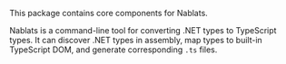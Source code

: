 ﻿This package contains core components for Nablats.

Nablats is a command-line tool for converting .NET types to TypeScript types. It can discover .NET types in assembly, map types to built-in TypeScript DOM, and generate corresponding `.ts` files.